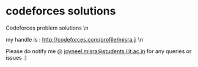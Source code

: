 # codeforces solutions
Codeforces problem solutions \n

my handle is : http://codeforces.com/profile/misra.ji \n

Please do notify me @ joyneel.misra@students.iiit.ac.in for any queries or issues :)
